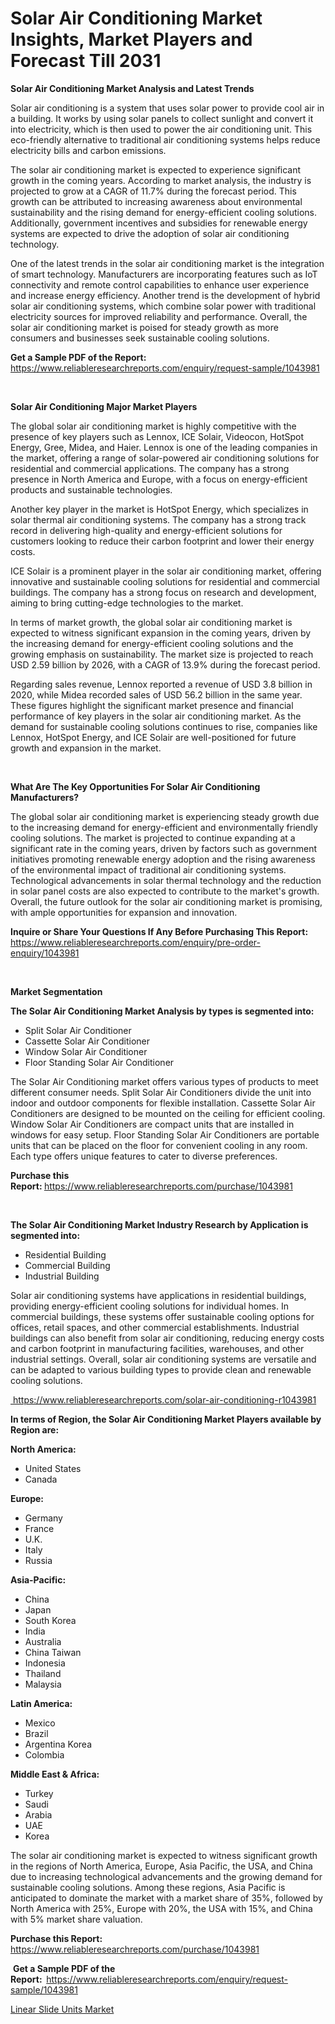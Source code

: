 <p><h1>Solar Air Conditioning Market Insights, Market Players and Forecast Till 2031</h1></p><p><strong>Solar Air Conditioning Market Analysis and Latest Trends</strong></p>
<p><p>Solar air conditioning is a system that uses solar power to provide cool air in a building. It works by using solar panels to collect sunlight and convert it into electricity, which is then used to power the air conditioning unit. This eco-friendly alternative to traditional air conditioning systems helps reduce electricity bills and carbon emissions.</p><p>The solar air conditioning market is expected to experience significant growth in the coming years. According to market analysis, the industry is projected to grow at a CAGR of 11.7% during the forecast period. This growth can be attributed to increasing awareness about environmental sustainability and the rising demand for energy-efficient cooling solutions. Additionally, government incentives and subsidies for renewable energy systems are expected to drive the adoption of solar air conditioning technology.</p><p>One of the latest trends in the solar air conditioning market is the integration of smart technology. Manufacturers are incorporating features such as IoT connectivity and remote control capabilities to enhance user experience and increase energy efficiency. Another trend is the development of hybrid solar air conditioning systems, which combine solar power with traditional electricity sources for improved reliability and performance. Overall, the solar air conditioning market is poised for steady growth as more consumers and businesses seek sustainable cooling solutions.</p></p>
<p><strong>Get a Sample PDF of the Report:&nbsp;</strong> <a href="https://www.reliableresearchreports.com/enquiry/request-sample/1043981">https://www.reliableresearchreports.com/enquiry/request-sample/1043981</a></p>
<p>&nbsp;</p>
<p><strong>Solar Air Conditioning Major Market Players</strong></p>
<p><p>The global solar air conditioning market is highly competitive with the presence of key players such as Lennox, ICE Solair, Videocon, HotSpot Energy, Gree, Midea, and Haier. Lennox is one of the leading companies in the market, offering a range of solar-powered air conditioning solutions for residential and commercial applications. The company has a strong presence in North America and Europe, with a focus on energy-efficient products and sustainable technologies.</p><p>Another key player in the market is HotSpot Energy, which specializes in solar thermal air conditioning systems. The company has a strong track record in delivering high-quality and energy-efficient solutions for customers looking to reduce their carbon footprint and lower their energy costs.</p><p>ICE Solair is a prominent player in the solar air conditioning market, offering innovative and sustainable cooling solutions for residential and commercial buildings. The company has a strong focus on research and development, aiming to bring cutting-edge technologies to the market.</p><p>In terms of market growth, the global solar air conditioning market is expected to witness significant expansion in the coming years, driven by the increasing demand for energy-efficient cooling solutions and the growing emphasis on sustainability. The market size is projected to reach USD 2.59 billion by 2026, with a CAGR of 13.9% during the forecast period.</p><p>Regarding sales revenue, Lennox reported a revenue of USD 3.8 billion in 2020, while Midea recorded sales of USD 56.2 billion in the same year. These figures highlight the significant market presence and financial performance of key players in the solar air conditioning market. As the demand for sustainable cooling solutions continues to rise, companies like Lennox, HotSpot Energy, and ICE Solair are well-positioned for future growth and expansion in the market.</p></p>
<p>&nbsp;</p>
<p><strong>What Are The Key Opportunities For Solar Air Conditioning Manufacturers?</strong></p>
<p><p>The global solar air conditioning market is experiencing steady growth due to the increasing demand for energy-efficient and environmentally friendly cooling solutions. The market is projected to continue expanding at a significant rate in the coming years, driven by factors such as government initiatives promoting renewable energy adoption and the rising awareness of the environmental impact of traditional air conditioning systems. Technological advancements in solar thermal technology and the reduction in solar panel costs are also expected to contribute to the market's growth. Overall, the future outlook for the solar air conditioning market is promising, with ample opportunities for expansion and innovation.</p></p>
<p><strong>Inquire or Share Your Questions If Any Before Purchasing This Report:</strong> <a href="https://www.reliableresearchreports.com/enquiry/pre-order-enquiry/1043981">https://www.reliableresearchreports.com/enquiry/pre-order-enquiry/1043981</a></p>
<p>&nbsp;</p>
<p><strong>Market Segmentation</strong></p>
<p><strong>The Solar Air Conditioning Market Analysis by types is segmented into:</strong></p>
<p><ul><li>Split Solar Air Conditioner</li><li>Cassette Solar Air Conditioner</li><li>Window Solar Air Conditioner</li><li>Floor Standing Solar Air Conditioner</li></ul></p>
<p><p>The Solar Air Conditioning market offers various types of products to meet different consumer needs. Split Solar Air Conditioners divide the unit into indoor and outdoor components for flexible installation. Cassette Solar Air Conditioners are designed to be mounted on the ceiling for efficient cooling. Window Solar Air Conditioners are compact units that are installed in windows for easy setup. Floor Standing Solar Air Conditioners are portable units that can be placed on the floor for convenient cooling in any room. Each type offers unique features to cater to diverse preferences.</p></p>
<p><strong>Purchase this Report:&nbsp;</strong><a href="https://www.reliableresearchreports.com/purchase/1043981">https://www.reliableresearchreports.com/purchase/1043981</a></p>
<p>&nbsp;</p>
<p><strong>The Solar Air Conditioning Market Industry Research by Application is segmented into:</strong></p>
<p><ul><li>Residential Building</li><li>Commercial Building</li><li>Industrial Building</li></ul></p>
<p><p>Solar air conditioning systems have applications in residential buildings, providing energy-efficient cooling solutions for individual homes. In commercial buildings, these systems offer sustainable cooling options for offices, retail spaces, and other commercial establishments. Industrial buildings can also benefit from solar air conditioning, reducing energy costs and carbon footprint in manufacturing facilities, warehouses, and other industrial settings. Overall, solar air conditioning systems are versatile and can be adapted to various building types to provide clean and renewable cooling solutions.</p></p>
<p><a href="https://www.reliableresearchreports.com/solar-air-conditioning-r1043981">&nbsp;https://www.reliableresearchreports.com/solar-air-conditioning-r1043981</a></p>
<p><strong>In terms of Region, the Solar Air Conditioning Market Players available by Region are:</strong></p>
<p>
    <p> <strong> North America: </strong>
        <ul>
            <li>United States</li>
            <li>Canada</li>
        </ul>
        </p> 
    <p> <strong> Europe: </strong>
        <ul>
            <li>Germany</li>
            <li>France</li>
            <li>U.K.</li>
            <li>Italy</li>
            <li>Russia</li>
        </ul>
        </p> 
    <p> <strong> Asia-Pacific: </strong>
        <ul>
            <li>China</li>
            <li>Japan</li>
            <li>South Korea</li>
            <li>India</li>
            <li>Australia</li>
            <li>China Taiwan</li>
            <li>Indonesia</li>
            <li>Thailand</li>
            <li>Malaysia</li>
        </ul>
        </p> 
    <p> <strong> Latin America: </strong>
        <ul>
            <li>Mexico</li>
            <li>Brazil</li>
            <li>Argentina Korea</li>
            <li>Colombia</li>
        </ul>
        </p> 
    <p> <strong> Middle East & Africa: </strong>
        <ul>
            <li>Turkey</li>
            <li>Saudi</li>
            <li>Arabia</li>
            <li>UAE</li>
            <li>Korea</li>
        </ul>
    </p>
    </p>
<p><p>The solar air conditioning market is expected to witness significant growth in the regions of North America, Europe, Asia Pacific, the USA, and China due to increasing technological advancements and the growing demand for sustainable cooling solutions. Among these regions, Asia Pacific is anticipated to dominate the market with a market share of 35%, followed by North America with 25%, Europe with 20%, the USA with 15%, and China with 5% market share valuation.</p></p>
<p><strong>Purchase this Report: </strong><a href="https://www.reliableresearchreports.com/purchase/1043981">https://www.reliableresearchreports.com/purchase/1043981</a></p>
<p>&nbsp;<strong>Get a Sample PDF of the Report:&nbsp;&nbsp;</strong><a href="https://www.reliableresearchreports.com/enquiry/request-sample/1043981">https://www.reliableresearchreports.com/enquiry/request-sample/1043981</a></p>
<p><strong></strong></p>
<p><p><a href="https://github.com/RoccoManning/Market-Research-Report-List-4/blob/main/linear-slide-units-market.md">Linear Slide Units Market</a></p></p>